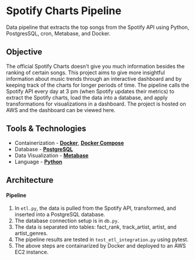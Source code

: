 # Spotify Charts Pipeline

Data pipeline that extracts the top songs from the Spotify API using Python, PostgresSQL, cron, Metabase, and Docker.

## Objective

The official Spotify Charts doesn't give you much information besides the ranking of certain songs. This project aims to give more insightful information about music trends through an interactive dashboard and by keeping track of the charts for longer periods of time. The pipeline calls the Spotify API every day at 3 pm (when Spotify updates their metrics) to extract the Spotify charts, load the data into a database, and apply transformations for visualizations in a dashboard. The project is hosted on AWS and the dashboard can be viewed here.

## Tools & Technologies

- Containerization - [**Docker**](https://www.docker.com), [**Docker Compose**](https://docs.docker.com/compose/)
- Database - [**PostgreSQL**](https://www.postgresql.org/)
- Data Visualization - [**Metabase**](https://www.metabase.com/)
- Language - [**Python**](https://www.python.org)

## Architecture

#### Pipeline
1. In `etl.py`, the data is pulled from the Spotify API, transformed, and inserted into a PostgreSQL database. 
2. The database connection setup is in `db.py`.
3. The data is separated into tables: fact_rank, track_artist, artist, and artist_genres.
4. The pipeline results are tested in `test_etl_integration.py` using pytest.
5. The above steps are containarized by Docker and deployed to an AWS EC2 instance.
